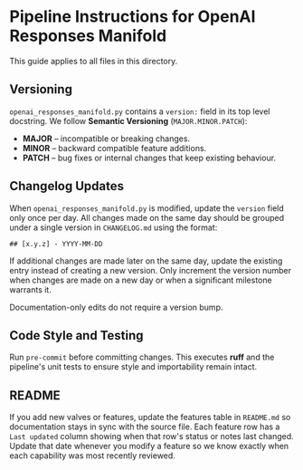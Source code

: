 # Pipeline Instructions for OpenAI Responses Manifold

This guide applies to all files in this directory.

## Versioning

`openai_responses_manifold.py` contains a `version:` field in its top level docstring.
We follow **Semantic Versioning** (`MAJOR.MINOR.PATCH`):

- **MAJOR** – incompatible or breaking changes.
- **MINOR** – backward compatible feature additions.
- **PATCH** – bug fixes or internal changes that keep existing behaviour.

## Changelog Updates
When `openai_responses_manifold.py` is modified, update the `version` field only once per day. All changes made on the same day should be grouped under a single version in `CHANGELOG.md` using the format:

```
## [x.y.z] - YYYY-MM-DD
```

If additional changes are made later on the same day, update the existing entry instead of creating a new version. Only increment the version number when changes are made on a new day or when a significant milestone warrants it.


Documentation-only edits do not require a version bump.

## Code Style and Testing

Run `pre-commit` before committing changes. This executes **ruff** and the
pipeline's unit tests to ensure style and importability remain intact.

## README

If you add new valves or features, update the features table in `README.md` so
documentation stays in sync with the source file. Each feature row has a
`Last updated` column showing when that row's status or notes last changed.
Update that date whenever you modify a feature so we know exactly when each
capability was most recently reviewed.
